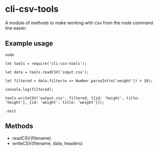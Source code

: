 # cli-csv-tools

A module of methods to make working with csv from the node command line easier.

## Example usage

```
node

let tools = require('cli-csv-tools');

let data = tools.readCSV('input.csv');

let filtered = data.filter(e => Number.parseInt(e['weight']) < 10);

console.log(filtered);

tools.writeCSV('output.csv', filtered, [{id: 'height', title: 'height'}, {id: 'weight', title: 'weight'}]);

.exit
```
## Methods

* readCSV(filename)
* writeCSV(filename, data, headers)
